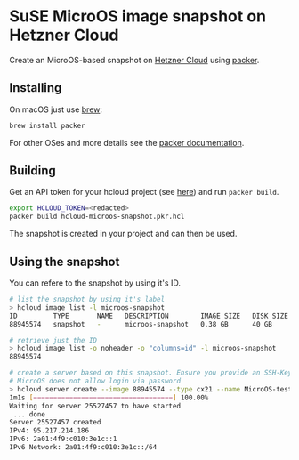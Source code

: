 # SuSE MicroOS image snapshot on Hetzner Cloud

Create an MicroOS-based snapshot on [Hetzner Cloud](https://www.hetzner.com/cloud) using [packer](https://www.packer.io).

## Installing

On macOS just use [brew](https://brew.sh):

```bash
brew install packer
```

For other OSes and more details see the [packer documentation](https://developer.hashicorp.com/packer).

## Building

Get an API token for your hcloud project (see [here](https://docs.hetzner.com/cloud/api/getting-started/generating-api-token/)) and run `packer build`.

```bash
export HCLOUD_TOKEN=<redacted>
packer build hcloud-microos-snapshot.pkr.hcl
```

The snapshot is created in your project and can then be used.

## Using the snapshot

You can refere to the snapshot by using it's ID.

```bash
# list the snapshot by using it's label
> hcloud image list -l microos-snapshot
ID         TYPE       NAME   DESCRIPTION        IMAGE SIZE   DISK SIZE   CREATED                        DEPRECATED
88945574   snapshot   -      microos-snapshot   0.38 GB      40 GB       Sat Nov 12 14:28:08 CET 2022   -

# retrieve just the ID 
> hcloud image list -o noheader -o "columns=id" -l microos-snapshot
88945574

# create a server based on this snapshot. Ensure you provide an SSH-Key as
# MicroOS does not allow login via password
> hcloud server create --image 88945574 --type cx21 --name MicroOS-test --ssh-key k3s
1m1s [===================================] 100.00%
Waiting for server 25527457 to have started
 ... done
Server 25527457 created
IPv4: 95.217.214.186
IPv6: 2a01:4f9:c010:3e1c::1
IPv6 Network: 2a01:4f9:c010:3e1c::/64

```

